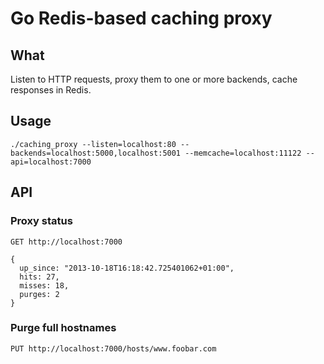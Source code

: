 # Go Redis-based caching proxy

## What

Listen to HTTP requests, proxy them to one or more backends, cache responses in Redis.

## Usage

    ./caching_proxy --listen=localhost:80 --backends=localhost:5000,localhost:5001 --memcache=localhost:11122 --api=localhost:7000
    
## API

### Proxy status

    GET http://localhost:7000
   
    {
      up_since: "2013-10-18T16:18:42.725401062+01:00",
      hits: 27,
      misses: 18,
      purges: 2
    }

### Purge full hostnames

    PUT http://localhost:7000/hosts/www.foobar.com
